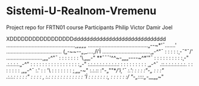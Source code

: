 # Sistemi-U-Realnom-Vremenu
Project repo for FRTN01 course
Participants
Philip
Victor
Damir
Joel

XDDDDDDDDDDDDDDDDDddddddddddddddddddddddddddddd
...............…………………………._¸„„„„_
…………………….…………...„--~*'¯…….'\
………….…………………… („-~~--„¸_….,/ì'Ì
…….…………………….¸„-^"¯ : : : : :¸-¯"¯/'
……………………¸„„-^"¯ : : : : : : : '\¸„„,-"
**¯¯¯'^^~-„„„----~^*'"¯ : : : : : : : : : :¸-"
.:.:.:.:.„-^" : : : : : : : : : : : : : : : : :„-"
:.:.:.:.:.:.:.:.:.:.: : : : : : : : : : ¸„-^¯
.::.:.:.:.:.:.:.:. : : : : : : : ¸„„-^¯
:.' : : '\ : : : : : : : ;¸„„-~"
:.:.:: :"-„""***/*'ì¸'¯
:.': : : : :"-„ : : :"\
.:.:.: : : : :" : : : : \,
:.: : : : : : : : : : : : 'Ì
: : : : : : :, : : : : : :/
"-„_::::_„-*__„„~"
